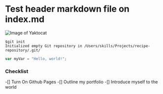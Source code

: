 # Test header markdown file on index.md
![Image of Yaktocat](https://octodex.github.com/images/yaktocat.png)

```
$git init
Initialized empty Git repository in /Users/skills/Projects/recipe-repository/.git/
```

```javascript
var myVar = "Hello, world!";
```

### Checklist

-[] Turn On Github Pages
-[] Outline my portfolio
-[] Introduce myself to the world
